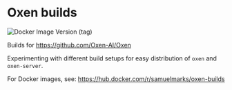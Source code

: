 Oxen builds
===========
![Docker Image Version (tag)](https://img.shields.io/docker/v/samuelmarks/oxen-builds/distroless_cc-debian12_oxen_server_v0.15.15)

Builds for https://github.com/Oxen-AI/Oxen

Experimenting with different build setups for easy distribution of `oxen` and `oxen-server`.

For Docker images, see: https://hub.docker.com/r/samuelmarks/oxen-builds
